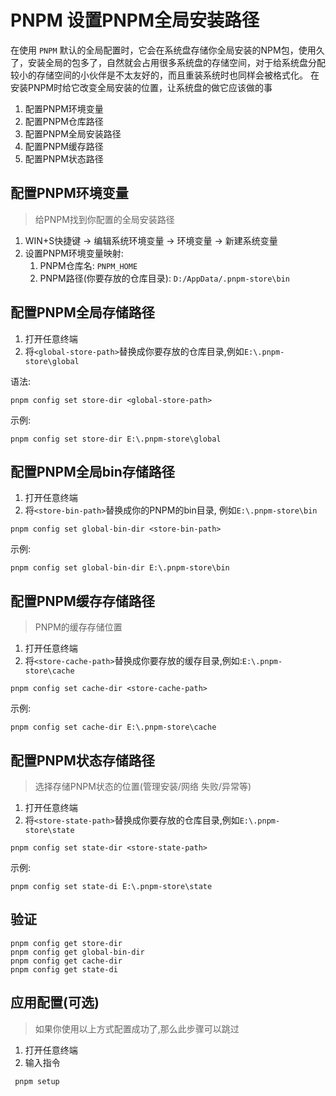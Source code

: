 # PNPM 设置PNPM全局安装路径

在使用 `PNPM` 默认的全局配置时，它会在系统盘存储你全局安装的NPM包，使用久了，安装全局的包多了，自然就会占用很多系统盘的存储空间，对于给系统盘分配较小的存储空间的小伙伴是不太友好的，而且重装系统时也同样会被格式化。 在安装PNPM时给它改变全局安装的位置，让系统盘的做它应该做的事

1. 配置PNPM环境变量
2. 配置PNPM仓库路径
3. 配置PNPM全局安装路径
4. 配置PNPM缓存路径
5. 配置PNPM状态路径

## 配置PNPM环境变量

> 给PNPM找到你配置的全局安装路径

1. WIN+S快捷键 -> 编辑系统环境变量 -> 环境变量 -> 新建系统变量
2. 设置PNPM环境变量映射:
   1. PNPM仓库名: `PNPM_HOME`
   2. PNPM路径(你要存放的仓库目录): `D:/AppData/.pnpm-store\bin`

## 配置PNPM全局存储路径

1. 打开任意终端
2. 将`<global-store-path>`替换成你要存放的仓库目录,例如`E:\.pnpm-store\global`

语法:

```shell
pnpm config set store-dir <global-store-path>
```

示例:

```shell
pnpm config set store-dir E:\.pnpm-store\global
```

## 配置PNPM全局bin存储路径

1. 打开任意终端
2. 将`<store-bin-path>`替换成你的PNPM的bin目录, 例如`E:\.pnpm-store\bin`

```shell
pnpm config set global-bin-dir <store-bin-path>
```

示例:

```shell
pnpm config set global-bin-dir E:\.pnpm-store\bin
```

## 配置PNPM缓存存储路径

> PNPM的缓存存储位置

1. 打开任意终端
2. 将`<store-cache-path>`替换成你要存放的缓存目录,例如:`E:\.pnpm-store\cache`

```shell
pnpm config set cache-dir <store-cache-path>
```

示例:

```shell
pnpm config set cache-dir E:\.pnpm-store\cache
```

## 配置PNPM状态存储路径

> 选择存储PNPM状态的位置(管理安装/网络 失败/异常等)

1. 打开任意终端
2. 将`<store-state-path>`替换成你要存放的仓库目录,例如`E:\.pnpm-store\state`

```shell
pnpm config set state-dir <store-state-path>
```

示例:

```shell
pnpm config set state-di E:\.pnpm-store\state
```

## 验证

```shell
pnpm config get store-dir
pnpm config get global-bin-dir
pnpm config get cache-dir
pnpm config get state-di
```

## 应用配置(可选)

> 如果你使用以上方式配置成功了,那么此步骤可以跳过

1. 打开任意终端
2. 输入指令

```sh
 pnpm setup 
```

